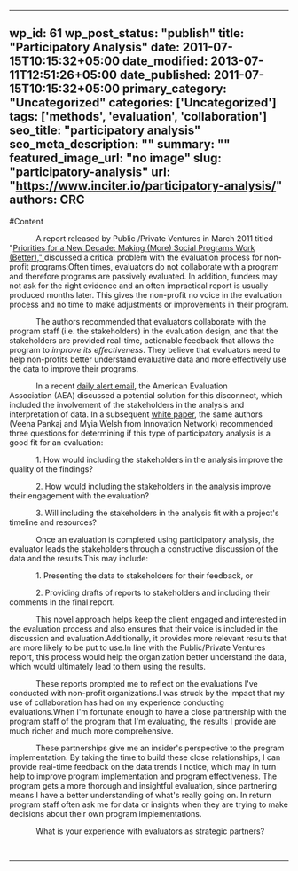 
---
wp_id: 61
wp_post_status: "publish" 
title: "Participatory Analysis"
date: 2011-07-15T10:15:32+05:00
date_modified: 2013-07-11T12:51:26+05:00
date_published: 2011-07-15T10:15:32+05:00
primary_category: "Uncategorized"
categories: ['Uncategorized'] 
tags: ['methods', 'evaluation', 'collaboration']
seo_title: "participatory analysis"
seo_meta_description: ""
summary: ""
featured_image_url: "no image"
slug: "participatory-analysis"
url: "https://www.inciter.io/participatory-analysis/"
authors: CRC
---

#Content

<p class="MsoNormal" style="text-indent: 0.5in;">A report released by Public /Private Ventures in March 2011 titled "<a href="www.ppv.org/ppv/publications/assets/329_publication.pdf">Priorities for a New Decade: Making (More) Social Programs Work (Better)," </a><span class="MsoCommentReference"><span style="font-size: 9pt;"><a class="msocomanchor" href="#_msocom_1" id="_anchor_1" name="_msoanchor_1"></a></span></span>discussed a critical problem with the evaluation process for non-profit programs:Often times, evaluators do not collaborate with a program and therefore programs are passively evaluated. In addition, funders may not ask for the right evidence and an often impractical report is usually produced months later. This gives the non-profit no voice in the evaluation process and no time to make adjustments or improvements in their program.</p>
<p class="MsoNormal" style="text-indent: 0.5in;">The authors recommended that evaluators collaborate with the program staff (i.e. the stakeholders) in the evaluation design, and that the stakeholders are provided real-time, actionable feedback that allows the program to <em>improve its effectiveness</em>. They believe that evaluators need to help non-profits better understand evaluative data and more effectively use the data to improve their programs.</p>
<p class="MsoNormal" style="text-indent: 0.5in;">In a recent <a href="http://aea365.org/blog/?p=3571">daily alert email</a>, the American Evaluation Association&nbsp;(AEA) discussed a potential solution for this disconnect, which included the involvement of the stakeholders in the analysis and interpretation of data. In a subsequent <a href="http://www.innonet.org/client_docs/innovation_network-participatory_analysis.pdf">white paper</a>, the same authors (Veena Pankaj and Myia Welsh from Innovation Network) recommended three questions for determining if this type of participatory analysis is a good fit for an evaluation:</p>
<p class="MsoListParagraphCxSpFirst" style="text-indent: 0.5in;"><span><span>1.&nbsp;</span></span>How would including the stakeholders in the analysis improve the quality of the findings?</p>
<p class="MsoListParagraphCxSpMiddle" style="text-indent: 0.5in;"><span><span>2.&nbsp;</span></span>How would including the stakeholders in the analysis improve their engagement with the evaluation?</p>
<p class="MsoListParagraphCxSpLast" style="text-indent: 0.5in;"><span><span>3.&nbsp;</span></span>Will including the stakeholders in the analysis fit with a project's timeline and resources?</p>
<p class="MsoNormal" style="text-indent: 0.5in;">Once an evaluation is completed using participatory analysis, the evaluator leads the stakeholders through a constructive discussion of the data and the results.This may include:</p>
<p class="MsoListParagraphCxSpFirst" style="text-indent: 0.5in;"><span><span>1. P</span></span>resenting the data to stakeholders for their feedback, or</p>
<p class="MsoListParagraphCxSpLast" style="text-indent: 0.5in;"><span><span>2. P</span></span>roviding drafts of reports to stakeholders and including their comments in the final report.</p>
<p class="MsoNormal" style="text-indent: 0.5in;">This novel approach helps keep the client engaged and interested in the evaluation process and also ensures that their voice is included in the discussion and evaluation.Additionally, it provides more relevant results that are more likely to be put to use.In line with the Public/Private Ventures report, this process would help the organization better understand the data, which would ultimately lead to them using the results.</p>
<p class="MsoNormal" style="text-indent: 0.5in;">These reports prompted me to reflect on the evaluations I've conducted with<em> </em>non-profit organizations.I was struck by the impact that my use of collaboration has had on my experience conducting evaluations.When I'm fortunate enough to have a close partnership with the program staff of the program that I'm evaluating, the results I provide are much richer and much more comprehensive.</p>
<p class="MsoNormal" style="text-indent: 0.5in;">These partnerships give me an insider's perspective to the program implementation. By taking the time to build these close relationships, I can provide real-time feedback on the data trends I notice, which may in turn help to improve program implementation and program effectiveness. The program gets a more thorough and insightful evaluation, since partnering means I have a better understanding of what's really going on. In return program staff often ask me for data or insights when they are trying to make decisions about their own program implementations.</p>
<p class="MsoNormal" style="text-indent: 0.5in;">What is your experience with evaluators as strategic partners?</p>
<div><a href="#_ftnref1" name="_ftn1"></a>
<div id="ftn1">&nbsp;</div>
</div>
<div><hr class="msocomoff" size="1"/>
<div>
<div class="msocomtxt" id="_com_1"><span><a name="_msocom_1"></a></span></div>
</div>
</div>


